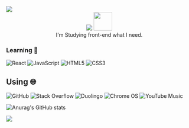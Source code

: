 <img src="https://capsule-render.vercel.app/api?type=waving&color=BDBDC8&height=150&section=header" />

<div align="center">

  <img src="https://capsule-render.vercel.app/api?type=venom&height=300&color=gradient&text=Hoya76's%20Github&textBg=false&fontColor=2980B9&fontAlign=50">
  
  <img src="https://i.imgur.com/eAzDhfX.png" width="50" height="50" herf="https://www.youtube.com/watch?v=dQw4w9WgXcQ">
</div>

<div align="center">
I'm Studying front-end what I need.
</div>

### Learning 📖<br>
![React](https://img.shields.io/badge/react-%2320232a.svg?style=for-the-badge&logo=react&logoColor=%2361DAFB)
![JavaScript](https://img.shields.io/badge/javascript-%23323330.svg?style=for-the-badge&logo=javascript&logoColor=%23F7DF1E)
![HTML5](https://img.shields.io/badge/html5-%23E34F26.svg?style=for-the-badge&logo=html5&logoColor=white)
![CSS3](https://img.shields.io/badge/css3-%231572B6.svg?style=for-the-badge&logo=css3&logoColor=white)

## Using 🌐<br>
![GitHub](https://img.shields.io/badge/github-%23121011.svg?style=for-the-badge&logo=github&logoColor=white)
![Stack Overflow](https://img.shields.io/badge/-Stackoverflow-FE7A16?style=for-the-badge&logo=stack-overflow&logoColor=white)
![Duolingo](https://img.shields.io/badge/Duolingo-%234DC730.svg?style=for-the-badge&logo=Duolingo&logoColor=white)
![Chrome OS](https://img.shields.io/badge/chrome%20os-3d89fc?style=for-the-badge&logo=google%20chrome&logoColor=white)
![YouTube Music](https://img.shields.io/badge/YouTube_Music-FF0000?style=for-the-badge&logo=youtube-music&logoColor=white)


![Anurag's GitHub stats](https://github-readme-stats.vercel.app/api?username=Podk76&show_icons=true&theme=radical)

<img src="https://capsule-render.vercel.app/api?type=waving&color=BDBDC8&height=150&section=footer" />

